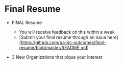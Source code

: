 # Final Resume 

- FINAL Resume
  - You will receive feedback on this within a week
  - [Submit your final resume through an issue here] (https://github.com/ga-dc-outcomes/final-resume/blob/master/README.md)

- 3 New Organizations that pique  your interest
